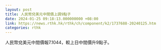 ```yaml
---
layout: post
title: 人民幣兌美元中間價上調9點子
date: 2024-01-25 09:18:13.000000000 +08:00
link: https://news.rthk.hk/rthk/ch/component/k2/1737688-20240125.htm
categories: rthk
---
```


人民幣兌美元中間價報7.1044，較上日中間價升9點子。
